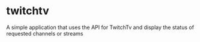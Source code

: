 # twitchtv
A simple application that uses the API for TwitchTv and display the status of requested channels or streams
